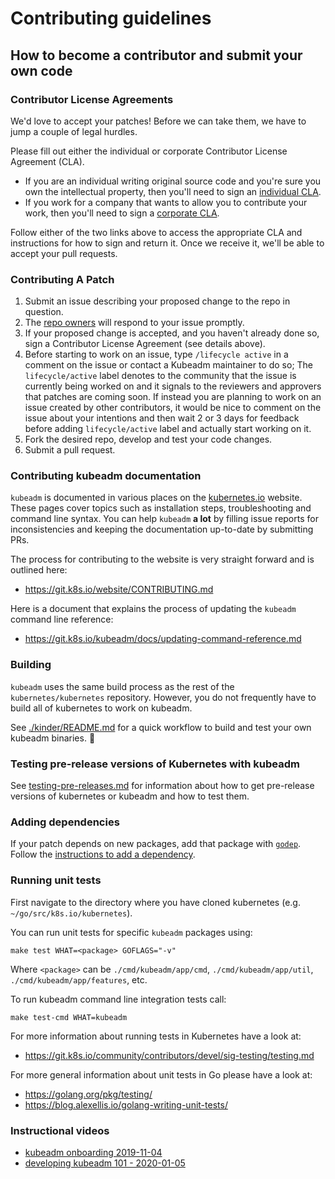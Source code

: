 # Contributing guidelines

## How to become a contributor and submit your own code

### Contributor License Agreements

We'd love to accept your patches! Before we can take them, we have to jump a couple of legal hurdles.

Please fill out either the individual or corporate Contributor License Agreement (CLA).

  * If you are an individual writing original source code and you're sure you own the intellectual property, then you'll need to sign an [individual CLA](https://identity.linuxfoundation.org/node/285/node/285/individual-signup).
  * If you work for a company that wants to allow you to contribute your work, then you'll need to sign a [corporate CLA](https://identity.linuxfoundation.org/node/285/organization-signup).

Follow either of the two links above to access the appropriate CLA and instructions for how to sign and return it. Once we receive it, we'll be able to accept your pull requests.

### Contributing A Patch

1. Submit an issue describing your proposed change to the repo in question.
2. The [repo owners](OWNERS) will respond to your issue promptly.
3. If your proposed change is accepted, and you haven't already done so, sign a Contributor License Agreement (see details above).
4. Before starting to work on an issue, type `/lifecycle active` in a comment on the issue or contact a Kubeadm maintainer to do so;
   The `lifecycle/active` label denotes to the community that the issue is currently being worked on and it signals to the
   reviewers and approvers that patches are coming soon.
   If instead you are planning to work on an issue created by other contributors, it would be nice to comment on the issue about
   your intentions and then wait 2 or 3 days for feedback before adding `lifecycle/active` label and actually start working on it.
5. Fork the desired repo, develop and test your code changes.
6. Submit a pull request.

### Contributing kubeadm documentation

`kubeadm` is documented in various places on the [kubernetes.io](https://kubernetes.io/docs/search/?q=kubeadm) website.
These pages cover topics such as installation steps, troubleshooting and command line syntax.
You can help `kubeadm` **a lot** by filling issue reports for inconsistencies and keeping the documentation up-to-date by submitting PRs.

The process for contributing to the website is very straight forward and is outlined here:
* https://git.k8s.io/website/CONTRIBUTING.md

Here is a document that explains the process of updating the `kubeadm` command line reference:
* https://git.k8s.io/kubeadm/docs/updating-command-reference.md

### Building

`kubeadm` uses the same build process as the rest of the `kubernetes/kubernetes` repository.
However, you do not frequently have to build all of kubernetes to work on kubeadm.

See [./kinder/README.md](./kinder/README.md) for a quick workflow to build and test your own kubeadm binaries. 🙂

### Testing pre-release versions of Kubernetes with kubeadm

See [testing-pre-releases.md](./docs/testing-pre-releases.md) for information about how to get pre-release versions of kubernetes
or kubeadm and how to test them.

### Adding dependencies

If your patch depends on new packages, add that package with [`godep`](https://github.com/tools/godep). Follow the [instructions to add a dependency](https://git.k8s.io/community/contributors/devel/development.md).

### Running unit tests

First navigate to the directory where you have cloned kubernetes (e.g. `~/go/src/k8s.io/kubernetes`).

You can run unit tests for specific `kubeadm` packages using:
```
make test WHAT=<package> GOFLAGS="-v"
```
Where `<package>` can be `./cmd/kubeadm/app/cmd`, `./cmd/kubeadm/app/util`, `./cmd/kubeadm/app/features`, etc.

To run kubeadm command line integration tests call:
```
make test-cmd WHAT=kubeadm
```

For more information about running tests in Kubernetes have a look at:
* https://git.k8s.io/community/contributors/devel/sig-testing/testing.md

For more general information about unit tests in Go please have a look at:
* https://golang.org/pkg/testing/
* https://blog.alexellis.io/golang-writing-unit-tests/

### Instructional videos

* [kubeadm onboarding 2019-11-04](https://www.youtube.com/watch?v=N0OJW0nlEpQ)
* [developing kubeadm 101 - 2020-01-05](https://www.youtube.com/watch?v=QtTfRm_jzzM)
